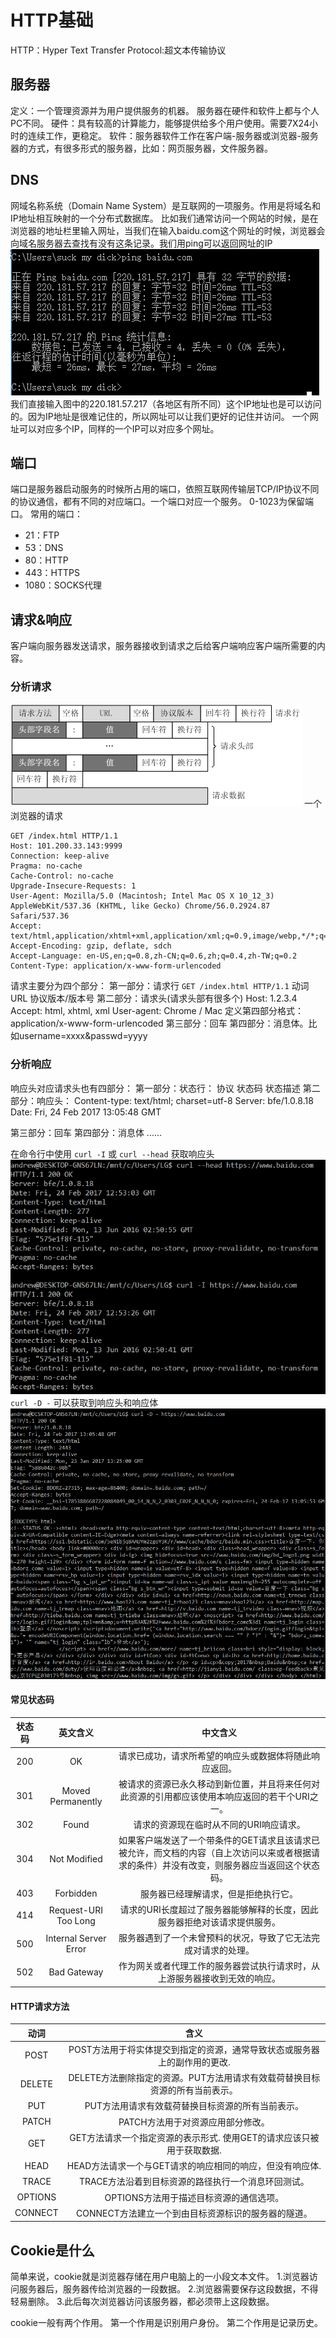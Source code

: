 # HTTP基础

HTTP：Hyper Text Transfer Protocol:超文本传输协议

## 服务器

定义：一个管理资源并为用户提供服务的机器。
服务器在硬件和软件上都与个人PC不同。
硬件：具有较高的计算能力，能够提供给多个用户使用。需要7X24小时的连续工作，更稳定。
软件：服务器软件工作在客户端-服务器或浏览器-服务器的方式，有很多形式的服务器，比如：网页服务器，文件服务器。

## DNS

网域名称系统（Domain Name System）是互联网的一项服务。作用是将域名和IP地址相互映射的一个分布式数据库。
比如我们通常访问一个网站的时候，是在浏览器的地址栏里输入网址，当我们在输入baidu.com这个网址的时候，浏览器会向域名服务器去查找有没有这条记录。我们用ping可以返回网址的IP
![](./images/ping.png)
我们直接输入图中的220.181.57.217（各地区有所不同）这个IP地址也是可以访问的。因为IP地址是很难记住的，所以网址可以让我们更好的记住并访问。
一个网址可以对应多个IP，同样的一个IP可以对应多个网址。

## 端口

端口是服务器启动服务的时候所占用的端口，依照互联网传输层TCP/IP协议不同的协议通信，都有不同的对应端口。一个端口对应一个服务。
0-1023为保留端口。
常用的端口：
- 21：FTP
- 53：DNS
- 80：HTTP
- 443：HTTPS
- 1080：SOCKS代理

## 请求&响应

客户端向服务器发送请求，服务器接收到请求之后给客户端响应客户端所需要的内容。

### 分析请求

![](./images/请求报文一般格式.png)
一个浏览器的请求
```
GET /index.html HTTP/1.1
Host: 101.200.33.143:9999
Connection: keep-alive
Pragma: no-cache
Cache-Control: no-cache
Upgrade-Insecure-Requests: 1
User-Agent: Mozilla/5.0 (Macintosh; Intel Mac OS X 10_12_3) AppleWebKit/537.36 (KHTML, like Gecko) Chrome/56.0.2924.87 Safari/537.36
Accept: text/html,application/xhtml+xml,application/xml;q=0.9,image/webp,*/*;q=0.8
Accept-Encoding: gzip, deflate, sdch
Accept-Language: en-US,en;q=0.8,zh-CN;q=0.6,zh;q=0.4,zh-TW;q=0.2
Content-Type: application/x-www-form-urlencoded
```

请求主要分为四个部分：
第一部分：请求行 `GET /index.html HTTP/1.1` 动词  URL 协议版本/版本号
第二部分：请求头(请求头部有很多个)
			Host: 1.2.3.4
			Accept: html, xhtml, xml
			User-agent: Chrome / Mac
			定义第四部分格式：application/x-www-form-urlencoded
第三部分：回车
第四部分：消息体。比如username=xxxx&passwd=yyyy


### 分析响应

响应头对应请求头也有四部分：
第一部分：状态行：      协议  状态码  状态描述
第二部分：响应头：
				Content-type: text/html; charset=utf-8
				Server: bfe/1.0.8.18
				Date: Fri, 24 Feb 2017 13:05:48 GMT

第三部分：回车
第四部分：消息体
				<!DOCTYPE html>
				<html>
				......
				</html>

在命令行中使用 `curl -I` 或 `curl --head` 获取响应头
![](./images/curl获取响应头.png)
`curl -D -` 可以获取到响应头和响应体
![](./images/curl获取响应头和响应体.png)

#### 常见状态码

| 状态码  |         英文含义          |                   中文含义                   |
| :--: | :-------------------: | :--------------------------------------: |
| 200  |          OK           |       请求已成功，请求所希望的响应头或数据体将随此响应返回。        |
| 301  |   Moved Permanently   | 被请求的资源已永久移动到新位置，并且将来任何对此资源的引用都应该使用本响应返回的若干个URI之一。 |
| 302  |         Found         |          请求的资源现在临时从不同的URI响应请求。           |
| 304  |     Not Modified      | 如果客户端发送了一个带条件的GET请求且该请求已被允许，而文档的内容（自上次访问以来或者根据请求的条件）并没有改变，则服务器应当返回这个状态码。 |
| 403  |       Forbidden       |            服务器已经理解请求，但是拒绝执行它。            |
| 414  | Request-URI Too Long  |  请求的URI长度超过了服务器能够解释的长度，因此服务器拒绝对该请求提供服务。  |
| 500  | Internal Server Error |     服务器遇到了一个未曾预料的状况，导致了它无法完成对请求的处理。      |
| 502  |      Bad Gateway      |  作为网关或者代理工作的服务器尝试执行请求时，从上游服务器接收到无效的响应。   |

#### HTTP请求方法

|   动词    |                    含义                    |
| :-----: | :--------------------------------------: |
|  POST   | POST方法用于将实体提交到指定的资源，通常导致状态或服务器上的副作用的更改.  |
| DELETE  | DELETE方法删除指定的资源。PUT方法用请求有效载荷替换目标资源的所有当前表示。 |
|   PUT   |        PUT方法用请求有效载荷替换目标资源的所有当前表示。        |
|  PATCH  |           PATCH方法用于对资源应用部分修改。            |
|   GET   | GET方法请求一个指定资源的表示形式. 使用GET的请求应该只被用于获取数据.  |
|  HEAD   |     HEAD方法请求一个与GET请求的响应相同的响应，但没有响应体.     |
|  TRACE  |       TRACE方法沿着到目标资源的路径执行一个消息环回测试。       |
| OPTIONS |         OPTIONS方法用于描述目标资源的通信选项。          |
| CONNECT |      CONNECT方法建立一个到由目标资源标识的服务器的隧道。       |

## Cookie是什么

简单来说，cookie就是浏览器存储在用户电脑上的一小段文本文件。
1.浏览器访问服务器后，服务器传给浏览器的一段数据。
2.浏览器需要保存这段数据，不得轻易删除。
3.此后每次浏览器访问该服务器，都必须带上这段数据。

cookie一般有两个作用。
第一个作用是识别用户身份。
第二个作用是记录历史。